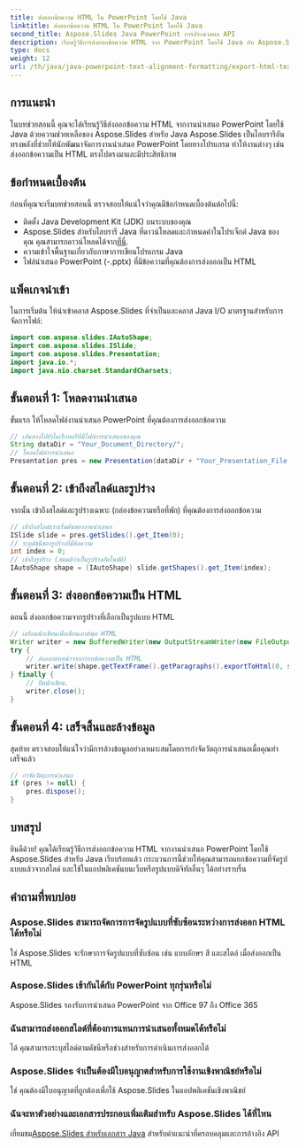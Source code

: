 ```yaml
---
title: ส่งออกข้อความ HTML ใน PowerPoint โดยใช้ Java
linktitle: ส่งออกข้อความ HTML ใน PowerPoint โดยใช้ Java
second_title: Aspose.Slides Java PowerPoint การประมวลผล API
description: เรียนรู้วิธีการส่งออกข้อความ HTML จาก PowerPoint โดยใช้ Java กับ Aspose.Slides คำแนะนำทีละขั้นตอนสำหรับนักพัฒนา สมบูรณ์แบบสำหรับการรวมเข้ากับแอปพลิเคชัน Java ของคุณ
type: docs
weight: 12
url: /th/java/java-powerpoint-text-alignment-formatting/export-html-text-powerpoint-java/
---
```

## การแนะนำ
ในบทช่วยสอนนี้ คุณจะได้เรียนรู้วิธีส่งออกข้อความ HTML จากงานนำเสนอ PowerPoint โดยใช้ Java ด้วยความช่วยเหลือของ Aspose.Slides สำหรับ Java Aspose.Slides เป็นไลบรารีอันทรงพลังที่ช่วยให้นักพัฒนาจัดการงานนำเสนอ PowerPoint โดยทางโปรแกรม ทำให้งานต่างๆ เช่น ส่งออกข้อความเป็น HTML ตรงไปตรงมาและมีประสิทธิภาพ
## ข้อกำหนดเบื้องต้น
ก่อนที่คุณจะเริ่มบทช่วยสอนนี้ ตรวจสอบให้แน่ใจว่าคุณมีข้อกำหนดเบื้องต้นต่อไปนี้:
- ติดตั้ง Java Development Kit (JDK) บนระบบของคุณ
-  Aspose.Slides สำหรับไลบรารี Java ที่ดาวน์โหลดและกำหนดค่าในโปรเจ็กต์ Java ของคุณ คุณสามารถดาวน์โหลดได้จาก[ที่นี่](https://releases.aspose.com/slides/java/).
- ความเข้าใจพื้นฐานเกี่ยวกับภาษาการเขียนโปรแกรม Java
- ไฟล์นำเสนอ PowerPoint (-.pptx) ที่มีข้อความที่คุณต้องการส่งออกเป็น HTML

## แพ็คเกจนำเข้า
ในการเริ่มต้น ให้นำเข้าคลาส Aspose.Slides ที่จำเป็นและคลาส Java I/O มาตรฐานสำหรับการจัดการไฟล์:
```java
import com.aspose.slides.IAutoShape;
import com.aspose.slides.ISlide;
import com.aspose.slides.Presentation;
import java.io.*;
import java.nio.charset.StandardCharsets;
```
## ขั้นตอนที่ 1: โหลดงานนำเสนอ
ขั้นแรก ให้โหลดไฟล์งานนำเสนอ PowerPoint ที่คุณต้องการส่งออกข้อความ
```java
// เส้นทางไปยังไดเร็กทอรีที่มีไฟล์การนำเสนอของคุณ
String dataDir = "Your_Document_Directory/";
// โหลดไฟล์การนำเสนอ
Presentation pres = new Presentation(dataDir + "Your_Presentation_File.pptx");
```
## ขั้นตอนที่ 2: เข้าถึงสไลด์และรูปร่าง
จากนั้น เข้าถึงสไลด์และรูปร่างเฉพาะ (กล่องข้อความหรือที่พัก) ที่คุณต้องการส่งออกข้อความ
```java
// เข้าถึงสไลด์แรกเริ่มต้นของงานนำเสนอ
ISlide slide = pres.getSlides().get_Item(0);
// ระบุดัชนีของรูปร่างที่มีข้อความ
int index = 0;
// เข้าถึงรูปร่าง (สมมติว่าเป็นรูปร่างอัตโนมัติ)
IAutoShape shape = (IAutoShape) slide.getShapes().get_Item(index);
```
## ขั้นตอนที่ 3: ส่งออกข้อความเป็น HTML
ตอนนี้ ส่งออกข้อความจากรูปร่างที่เลือกเป็นรูปแบบ HTML
```java
// เตรียมนักเขียนเพื่อเขียนเอาต์พุต HTML
Writer writer = new BufferedWriter(new OutputStreamWriter(new FileOutputStream(dataDir + "output.html"), StandardCharsets.UTF_8));
try {
    // ส่งออกย่อหน้าจากกรอบข้อความเป็น HTML
    writer.write(shape.getTextFrame().getParagraphs().exportToHtml(0, shape.getTextFrame().getParagraphs().getCount(), null));
} finally {
    // ปิดนักเขียน.
    writer.close();
}
```
## ขั้นตอนที่ 4: เสร็จสิ้นและล้างข้อมูล
สุดท้าย ตรวจสอบให้แน่ใจว่ามีการล้างข้อมูลอย่างเหมาะสมโดยการกำจัดวัตถุการนำเสนอเมื่อคุณทำเสร็จแล้ว
```java
// กำจัดวัตถุการนำเสนอ
if (pres != null) {
    pres.dispose();
}
```

## บทสรุป
ยินดีด้วย! คุณได้เรียนรู้วิธีการส่งออกข้อความ HTML จากงานนำเสนอ PowerPoint โดยใช้ Aspose.Slides สำหรับ Java เรียบร้อยแล้ว กระบวนการนี้ช่วยให้คุณสามารถแยกข้อความที่จัดรูปแบบแล้วจากสไลด์ และใช้ในแอปพลิเคชันบนเว็บหรือรูปแบบดิจิทัลอื่นๆ ได้อย่างราบรื่น
## คำถามที่พบบ่อย
### Aspose.Slides สามารถจัดการการจัดรูปแบบที่ซับซ้อนระหว่างการส่งออก HTML ได้หรือไม่
ใช่ Aspose.Slides จะรักษาการจัดรูปแบบที่ซับซ้อน เช่น แบบอักษร สี และสไตล์ เมื่อส่งออกเป็น HTML
### Aspose.Slides เข้ากันได้กับ PowerPoint ทุกรุ่นหรือไม่
Aspose.Slides รองรับการนำเสนอ PowerPoint จาก Office 97 ถึง Office 365
### ฉันสามารถส่งออกสไลด์ที่ต้องการแทนการนำเสนอทั้งหมดได้หรือไม่
ได้ คุณสามารถระบุสไลด์ตามดัชนีหรือช่วงสำหรับการดำเนินการส่งออกได้
### Aspose.Slides จำเป็นต้องมีใบอนุญาตสำหรับการใช้งานเชิงพาณิชย์หรือไม่
ใช่ คุณต้องมีใบอนุญาตที่ถูกต้องเพื่อใช้ Aspose.Slides ในแอปพลิเคชันเชิงพาณิชย์
### ฉันจะหาตัวอย่างและเอกสารประกอบเพิ่มเติมสำหรับ Aspose.Slides ได้ที่ไหน
 เยี่ยมชม[Aspose.Slides สำหรับเอกสาร Java](https://reference.aspose.com/slides/java/) สำหรับคำแนะนำที่ครอบคลุมและการอ้างอิง API